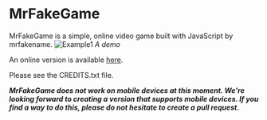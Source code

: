 # MrFakeGame
MrFakeGame is a simple, online video game built with JavaScript by mrfakename.
![Example1](https://user-images.githubusercontent.com/76186054/143656501-2c2bb54f-3e4f-4d46-90c5-c0d78f91d600.gif)
_A demo_

An online version is available [here](https://mrfake.name/mrfakegame/).

Please see the CREDITS.txt file.

**_MrFakeGame does not work on mobile devices at this moment. We're looking forward to creating a version that supports mobile devices. If you find a way to do this, please do not hesitate to create a pull request._**
